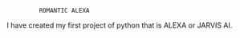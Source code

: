              ROMANTIC ALEXA

             
I have created my first project of python that is ALEXA or JARVIS AI.








